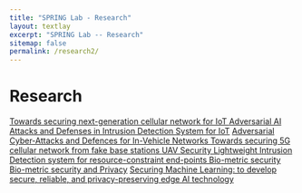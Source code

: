 ```yaml
---
title: "SPRING Lab - Research"
layout: textlay
excerpt: "SPRING Lab -- Research"
sitemap: false
permalink: /research2/
---
```


# Research

<a href="5GP"> Towards securing next-generation cellular network for IoT </a>
<a href="IoT"> Adversarial AI Attacks and Defenses in Intrusion Detection System for IoT</a>
<a href="in-vehicular_security"> Adversarial Cyber-Attacks and Defences for In-Vehicle Networks </a>
<a href="5GN"> Towards securing 5G cellular network from fake base stations </a>
<a href="drone"> UAV Security </a>
<a href="lightIDS"> Lightweight Intrusion Detection system for resource-constraint end-points </a>
<a href="biometric_security"> Bio-metric security </a>
<a href="biometric_SP"> Bio-metric security and Privacy</a>
<a href="securing_ML"> Securing Machine Learning: to develop secure, reliable, and privacy-preserving edge AI technology</a>

